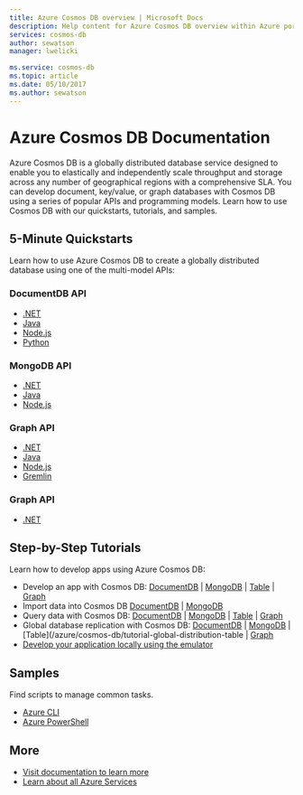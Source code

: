 ```yaml
---
title: Azure Cosmos DB overview | Microsoft Docs
description: Help content for Azure Cosmos DB overview within Azure portal
services: cosmos-db
author: sewatson
manager: lwelicki

ms.service: cosmos-db
ms.topic: article
ms.date: 05/10/2017
ms.author: sewatson
---
```


# Azure Cosmos DB Documentation

Azure Cosmos DB is a globally distributed database service designed to enable you to elastically and independently scale throughput and storage across any number of geographical regions with a comprehensive SLA. You can develop document, key/value, or graph databases with Cosmos DB using a series of popular APIs and programming models. Learn how to use Cosmos DB with our quickstarts, tutorials, and samples.

## 5-Minute Quickstarts

Learn how to use Azure Cosmos DB to create a globally distributed database using one of the multi-model APIs:

### DocumentDB API

- [.NET](/azure/cosmos-db/create-documentdb-dotnet)
- [Java](/azure/cosmos-db/create-documentdb-java)
- [Node.js](/azure/cosmos-db/create-documentdb-nodejs)
- [Python](/azure/cosmos-db/create-documentdb-python)

### MongoDB API

- [.NET](/azure/cosmos-db/create-mongodb-dotnet)
- [Java](/azure/cosmos-db/create-mongodb-java)
- [Node.js](/azure/cosmos-db/create-mongodb-nodejs)

### Graph API

- [.NET](/azure/cosmos-db/create-graph-dotnet)
- [Java](/azure/cosmos-db/create-graph-java)
- [Node.js](/azure/cosmos-db/create-graph-nodejs)
- [Gremlin](/azure/cosmos-db/create-graph-gremlin-console)

### Graph API

- [.NET](/azure/cosmos-db/create-table-dotnet)

## Step-by-Step Tutorials

Learn how to develop apps using Azure Cosmos DB:

- Develop an app with Cosmos DB: [DocumentDB](/azure/cosmos-db/tutorial-develop-documentdb-dotnet) | [MongoDB](/azure/cosmos-db/tutorial-develop-mongodb) | [Table](/azure/cosmos-db/tutorial-develop-table-dotnet) | [Graph](/azure/cosmos-db/tutorial-develop-graph-dotnet)
- Import data into Cosmos DB [DocumentDB](/azure/documentdb/documentdb-import-data) | [MongoDB](/azure/documentdb/documentdb-mongodb-migrate) 
- Query data with Cosmos DB: [DocumentDB](/azure/cosmos-db/tutorial-query-documentdb) | [MongoDB](/azure/cosmos-db/tutorial-query-mongodb) | [Table](/azure/cosmos-db/tutorial-query-table) | [Graph](/azure/cosmos-db/tutorial-query-graph)
- Global database replication with Cosmos DB: [DocumentDB](/azure/cosmos-db/tutorial-global-distribution-documentdb) | [MongoDB](/azure/cosmos-db/tutorial-global-distribution-mongodb) | [Table](/azure/cosmos-db/tutorial-global-distribution-table | [Graph](/azure/cosmos-db/tutorial-global-distribution-graph)
- [Develop your application locally using the emulator](/azure/documentdb/documentdb-nosql-local-emulator)

## Samples

Find scripts to manage common tasks.

- [Azure CLI](/azure/cosmos-db/cli-samples)
- [Azure PowerShell](/azure/cosmos-db/powershell-samples)

## More

- [Visit documentation to learn more](/azure/cosmos-db/index)
- [Learn about all Azure Services](https://aka.ms/j3wr7y)